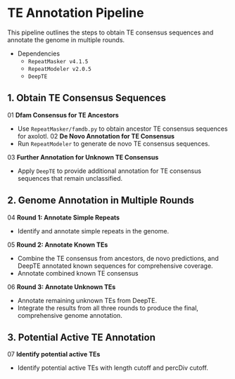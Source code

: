# TE Annotation Pipeline

This pipeline outlines the steps to obtain TE consensus sequences and annotate the genome in multiple rounds.

- Dependencies
  - `RepeatMasker v4.1.5`
  - `RepeatModeler v2.0.5`
  - `DeepTE`

## 1. Obtain TE Consensus Sequences

01 **Dfam Consensus for TE Ancestors**  
   - Use `RepeatMasker/famdb.py` to obtain ancestor TE consensus sequences for axolotl.
02 **De Novo Annotation for TE Consensus**  
   - Run `RepeatModeler` to generate de novo TE consensus sequences.

03 **Further Annotation for Unknown TE Consensus**  
   - Apply `DeepTE` to provide additional annotation for TE consensus sequences that remain unclassified.

## 2. Genome Annotation in Multiple Rounds

04 **Round 1: Annotate Simple Repeats**  
   - Identify and annotate simple repeats in the genome.

05 **Round 2: Annotate Known TEs**  
   - Combine the TE consensus from ancestors, de novo predictions, and DeepTE annotated known sequences for comprehensive coverage.
   - Annotate combined known TE consensus

06 **Round 3: Annotate Unknown TEs**  
   - Annotate remaining unknown TEs from DeepTE.
   - Integrate the results from all three rounds to produce the final, comprehensive genome annotation.

## 3. Potential Active TE Annotation
07 **Identify potential active TEs**
   - Identify potential active TEs with length cutoff and percDiv cutoff.

